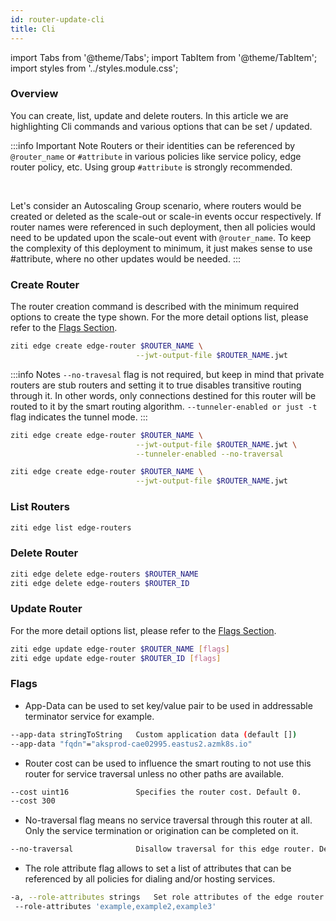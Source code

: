 ```yaml
---
id: router-update-cli
title: Cli
---
```


import Tabs from '@theme/Tabs';
import TabItem from '@theme/TabItem';
import styles from '../styles.module.css';

### Overview
You can create, list, update and delete routers. In this article
we are highlighting Cli commands and various options that can be 
set / updated.

:::info Important Note
Routers or their identities can be referenced by `@router_name` or `#attribute` in various policies like service policy, edge router policy, etc. Using group `#attribute` is strongly recommended.

&nbsp;

Let's consider an Autoscaling Group scenario, where routers would be created or deleted as the scale-out or scale-in events occur respectively. If router names were referenced in such deployment, then all policies would need to be updated upon the scale-out event with `@router_name`. To keep the complexity of this deployment to minimum, it just makes sense to use #attribute, where no other updates would be needed.
:::


### Create Router
The router creation command is described with the minimum required options to create the type shown. For the more detail options list, please refer to the [Flags Section](#flags). 

<Tabs groupId="routerType">
<TabItem value="Private" label="Private Router with Edge" attributes={{className: styles.green}}>

```bash
ziti edge create edge-router $ROUTER_NAME \
                            --jwt-output-file $ROUTER_NAME.jwt
```

</TabItem>
<TabItem value="Gateway" label="Private Router with Edge and Tunneler" attributes={{className: styles.green}}>

:::info Notes
`--no-travesal` flag is not required, but keep in mind that private routers are stub routers and setting it to true disables transitive routing through it.
In other words, only connections destined for this router will be routed to it by the smart routing algorithm. `--tunneler-enabled or just -t` flag indicates the tunnel mode.
:::

```bash
ziti edge create edge-router $ROUTER_NAME \
                            --jwt-output-file $ROUTER_NAME.jwt \
                            --tunneler-enabled --no-traversal 
```

</TabItem>
<TabItem value="Public-Edge" label="Public Router with Edge" attributes={{className: styles.orange}}>

```bash
ziti edge create edge-router $ROUTER_NAME \
                            --jwt-output-file $ROUTER_NAME.jwt
```

</TabItem>
</Tabs>

### List Routers
```bash
ziti edge list edge-routers
```

### Delete Router
```bash
ziti edge delete edge-routers $ROUTER_NAME
ziti edge delete edge-routers $ROUTER_ID
```

### Update Router
For the more detail options list, please refer to the [Flags Section](#flags).
```bash
ziti edge update edge-router $ROUTER_NAME [flags]
ziti edge update edge-router $ROUTER_ID [flags]
```

### Flags
- App-Data can be used to set key/value pair to be used in addressable terminator service for example. 
```bash
--app-data stringToString   Custom application data (default [])
--app-data "fqdn"="aksprod-cae02995.eastus2.azmk8s.io"
```
- Router cost can be used to influence the smart routing to not use this router for service traversal unless no other paths are available. 
```bash
--cost uint16               Specifies the router cost. Default 0.
--cost 300
```
- No-traversal flag means no service traversal through this router at all. Only the service termination or origination can be completed on it. 
```bash
--no-traversal              Disallow traversal for this edge router. Default to allowed(false).
```
- The role attribute flag allows to set a list of attributes that can be referenced by all policies for dialing and/or hosting services.
```bash
-a, --role-attributes strings   Set role attributes of the edge router. Use --role-attributes '' to set an empty list
 --role-attributes 'example,example2,example3'
```

